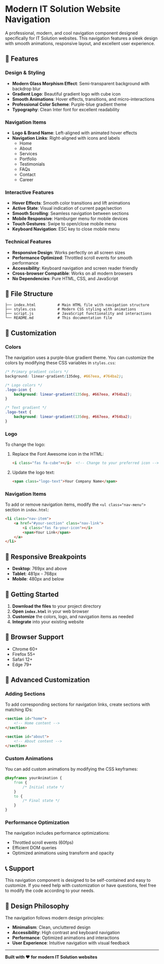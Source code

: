 # Modern IT Solution Website Navigation

A professional, modern, and cool navigation component designed specifically for IT Solution websites. This navigation features a sleek design with smooth animations, responsive layout, and excellent user experience.

## 🚀 Features

### Design & Styling
- **Modern Glass Morphism Effect**: Semi-transparent background with backdrop blur
- **Gradient Logo**: Beautiful gradient logo with cube icon
- **Smooth Animations**: Hover effects, transitions, and micro-interactions
- **Professional Color Scheme**: Purple-blue gradient theme
- **Typography**: Clean Inter font for excellent readability

### Navigation Items
- **Logo & Brand Name**: Left-aligned with animated hover effects
- **Navigation Links**: Right-aligned with icons and labels
  - Home
  - About
  - Services
  - Portfolio
  - Testimonials
  - FAQs
  - Contact
  - Career

### Interactive Features
- **Hover Effects**: Smooth color transitions and lift animations
- **Active State**: Visual indication of current page/section
- **Smooth Scrolling**: Seamless navigation between sections
- **Mobile Responsive**: Hamburger menu for mobile devices
- **Touch Gestures**: Swipe to open/close mobile menu
- **Keyboard Navigation**: ESC key to close mobile menu

### Technical Features
- **Responsive Design**: Works perfectly on all screen sizes
- **Performance Optimized**: Throttled scroll events for smooth performance
- **Accessibility**: Keyboard navigation and screen reader friendly
- **Cross-browser Compatible**: Works on all modern browsers
- **No Dependencies**: Pure HTML, CSS, and JavaScript

## 📁 File Structure

```
├── index.html          # Main HTML file with navigation structure
├── styles.css          # Modern CSS styling with animations
├── script.js           # JavaScript functionality and interactions
└── README.md           # This documentation file
```

## 🎨 Customization

### Colors
The navigation uses a purple-blue gradient theme. You can customize the colors by modifying these CSS variables in `styles.css`:

```css
/* Primary gradient colors */
background: linear-gradient(135deg, #667eea, #764ba2);

/* Logo colors */
.logo-icon {
    background: linear-gradient(135deg, #667eea, #764ba2);
}

/* Text gradient */
.logo-text {
    background: linear-gradient(135deg, #667eea, #764ba2);
}
```

### Logo
To change the logo:
1. Replace the Font Awesome icon in the HTML:
   ```html
   <i class="fas fa-cube"></i>  <!-- Change to your preferred icon -->
   ```
2. Update the logo text:
   ```html
   <span class="logo-text">Your Company Name</span>
   ```

### Navigation Items
To add or remove navigation items, modify the `<ul class="nav-menu">` section in `index.html`:

```html
<li class="nav-item">
    <a href="#your-section" class="nav-link">
        <i class="fas fa-your-icon"></i>
        <span>Your Link</span>
    </a>
</li>
```

## 📱 Responsive Breakpoints

- **Desktop**: 769px and above
- **Tablet**: 481px - 768px
- **Mobile**: 480px and below

## 🚀 Getting Started

1. **Download the files** to your project directory
2. **Open `index.html`** in your web browser
3. **Customize** the colors, logo, and navigation items as needed
4. **Integrate** into your existing website

## 🎯 Browser Support

- Chrome 60+
- Firefox 55+
- Safari 12+
- Edge 79+

## 🔧 Advanced Customization

### Adding Sections
To add corresponding sections for navigation links, create sections with matching IDs:

```html
<section id="home">
    <!-- Home content -->
</section>

<section id="about">
    <!-- About content -->
</section>
```

### Custom Animations
You can add custom animations by modifying the CSS keyframes:

```css
@keyframes yourAnimation {
    from {
        /* Initial state */
    }
    to {
        /* Final state */
    }
}
```

### Performance Optimization
The navigation includes performance optimizations:
- Throttled scroll events (60fps)
- Efficient DOM queries
- Optimized animations using transform and opacity

## 📞 Support

This navigation component is designed to be self-contained and easy to customize. If you need help with customization or have questions, feel free to modify the code according to your needs.

## 🎨 Design Philosophy

The navigation follows modern design principles:
- **Minimalism**: Clean, uncluttered design
- **Accessibility**: High contrast and keyboard navigation
- **Performance**: Optimized animations and interactions
- **User Experience**: Intuitive navigation with visual feedback

---

**Built with ❤️ for modern IT Solution websites** 
